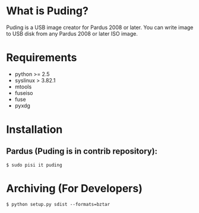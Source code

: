 # What is Puding? #
Puding is a USB image creator for Pardus 2008 or later. You can write image to USB disk from any Pardus 2008 or later ISO image.

# Requirements #
+ python >= 2.5
+ syslinux > 3.82.1
+ mtools
+ fuseiso
+ fuse
+ pyxdg

# Installation #
## Pardus (Puding is in contrib repository): ##
    $ sudo pisi it puding

# Archiving (For Developers) #
    $ python setup.py sdist --formats=bztar

